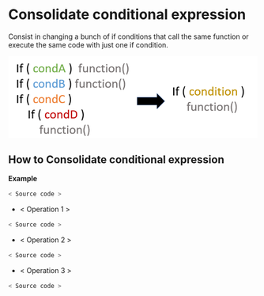 # Consolidate conditional expression 
Consist in changing a bunch of if conditions that call the same function or execute the same 
code with just one if condition.

![Schema](./image.png)
 

## How to Consolidate conditional expression
 **Example**
 ```python
 < Source code >   
 ```
 
 * < Operation 1 >
 ```python    
 < Source code >
 ```

 * < Operation 2 >
 ```python    
 < Source code >
 ```
 
  * < Operation 3 >
 ```python    
 < Source code >
 ```